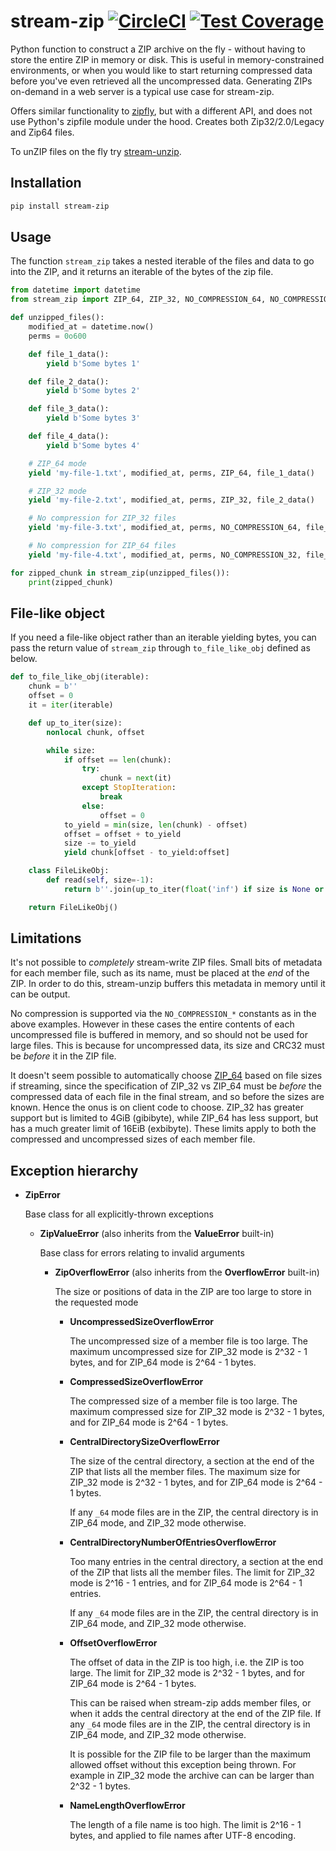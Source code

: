 # stream-zip [![CircleCI](https://circleci.com/gh/uktrade/stream-zip.svg?style=shield)](https://circleci.com/gh/uktrade/stream-zip) [![Test Coverage](https://api.codeclimate.com/v1/badges/80442ee55a1276e83b44/test_coverage)](https://codeclimate.com/github/uktrade/stream-zip/test_coverage)

Python function to construct a ZIP archive on the fly - without having to store the entire ZIP in memory or disk. This is useful in memory-constrained environments, or when you would like to start returning compressed data before you've even retrieved all the uncompressed data. Generating ZIPs on-demand in a web server is a typical use case for stream-zip.

Offers similar functionality to [zipfly](https://github.com/BuzonIO/zipfly), but with a different API, and does not use Python's zipfile module under the hood. Creates both Zip32/2.0/Legacy and Zip64 files.

To unZIP files on the fly try [stream-unzip](https://github.com/uktrade/stream-unzip).


## Installation

```bash
pip install stream-zip
```


## Usage

The function `stream_zip` takes a nested iterable of the files and data to go into the ZIP, and it returns an iterable of the bytes of the zip file.

```python
from datetime import datetime
from stream_zip import ZIP_64, ZIP_32, NO_COMPRESSION_64, NO_COMPRESSION_32, stream_zip

def unzipped_files():
    modified_at = datetime.now()
    perms = 0o600

    def file_1_data():
        yield b'Some bytes 1'

    def file_2_data():
        yield b'Some bytes 2'

    def file_3_data():
        yield b'Some bytes 3'

    def file_4_data():
        yield b'Some bytes 4'

    # ZIP_64 mode
    yield 'my-file-1.txt', modified_at, perms, ZIP_64, file_1_data()

    # ZIP_32 mode
    yield 'my-file-2.txt', modified_at, perms, ZIP_32, file_2_data()

    # No compression for ZIP_32 files
    yield 'my-file-3.txt', modified_at, perms, NO_COMPRESSION_64, file_3_data()

    # No compression for ZIP_64 files
    yield 'my-file-4.txt', modified_at, perms, NO_COMPRESSION_32, file_4_data()

for zipped_chunk in stream_zip(unzipped_files()):
    print(zipped_chunk)
```


## File-like object

If you need a file-like object rather than an iterable yielding bytes, you can pass the return value of `stream_zip` through `to_file_like_obj` defined as below.

```python
def to_file_like_obj(iterable):
    chunk = b''
    offset = 0
    it = iter(iterable)

    def up_to_iter(size):
        nonlocal chunk, offset

        while size:
            if offset == len(chunk):
                try:
                    chunk = next(it)
                except StopIteration:
                    break
                else:
                    offset = 0
            to_yield = min(size, len(chunk) - offset)
            offset = offset + to_yield
            size -= to_yield
            yield chunk[offset - to_yield:offset]

    class FileLikeObj:
        def read(self, size=-1):
            return b''.join(up_to_iter(float('inf') if size is None or size < 0 else size))

    return FileLikeObj()
```


## Limitations

It's not possible to _completely_ stream-write ZIP files. Small bits of metadata for each member file, such as its name, must be placed at the _end_ of the ZIP. In order to do this, stream-unzip buffers this metadata in memory until it can be output.

No compression is supported via the `NO_COMPRESSION_*` constants as in the above examples. However in these cases the entire contents of each uncompressed file is buffered in memory, and so should not be used for large files. This is because for uncompressed data, its size and CRC32 must be _before_ it in the ZIP file.

It doesn't seem possible to automatically choose [ZIP_64](https://en.wikipedia.org/wiki/ZIP_(file_format)#ZIP64) based on file sizes if streaming, since the specification of ZIP_32 vs ZIP_64 must be _before_ the compressed data of each file in the final stream, and so before the sizes are known. Hence the onus is on client code to choose. ZIP_32 has greater support but is limited to 4GiB (gibibyte), while ZIP_64 has less support, but has a much greater limit of 16EiB (exbibyte). These limits apply to both the compressed and uncompressed sizes of each member file.


## Exception hierarchy

  - **ZipError**

    Base class for all explicitly-thrown exceptions

    - **ZipValueError** (also inherits from the **ValueError** built-in)

      Base class for errors relating to invalid arguments

      - **ZipOverflowError** (also inherits from the **OverflowError** built-in)

        The size or positions of data in the ZIP are too large to store in the requested mode

        - **UncompressedSizeOverflowError**

          The uncompressed size of a member file is too large. The maximum uncompressed size for ZIP_32 mode is 2^32 - 1 bytes, and for ZIP_64 mode is 2^64 - 1 bytes.

        - **CompressedSizeOverflowError**

          The compressed size of a member file is too large. The maximum compressed size for ZIP_32 mode is 2^32 - 1 bytes, and for ZIP_64 mode is 2^64 - 1 bytes.

        - **CentralDirectorySizeOverflowError**

          The size of the central directory, a section at the end of the ZIP that lists all the member files. The maximum size for ZIP_32 mode is 2^32 - 1 bytes, and for ZIP_64 mode is 2^64 - 1 bytes.

          If any `_64` mode files are in the ZIP, the central directory is in ZIP_64 mode, and ZIP_32 mode otherwise.

        - **CentralDirectoryNumberOfEntriesOverflowError**

          Too many entries in the central directory, a section at the end of the ZIP that lists all the member files. The limit for ZIP_32 mode is 2^16 - 1 entries, and for ZIP_64 mode is 2^64 - 1 entries.

          If any `_64` mode files are in the ZIP, the central directory is in ZIP_64 mode, and ZIP_32 mode otherwise.

        - **OffsetOverflowError**

          The offset of data in the ZIP is too high, i.e. the ZIP is too large. The limit for ZIP_32 mode is 2^32 - 1 bytes, and for ZIP_64 mode is 2^64 - 1 bytes.

          This can be raised when stream-zip adds member files, or when it adds the central directory at the end of the ZIP file. If any `_64` mode files are in the ZIP, the central directory is in ZIP_64 mode, and ZIP_32 mode otherwise.

          It is possible for the ZIP file to be larger than the maximum allowed offset without this exception being thrown. For example in ZIP_32 mode the archive can can be larger than 2^32 - 1 bytes.

        - **NameLengthOverflowError**

          The length of a file name is too high. The limit is 2^16 - 1 bytes, and applied to file names after UTF-8 encoding.
